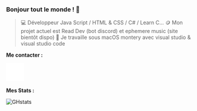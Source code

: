 ### Bonjour tout le monde ! 👋

>   💻 Développeur Java Script / HTML & CSS / C# / Learn C...
>   🪙 Mon projet actuel est Read Dev (bot discord) et ephemere music (site bientôt dispo)
>   🫧 Je travaille sous macOS montery avec visual studio & visual studio code

**Me contacter :**

[![img_contact](./img/globe-dark.svg)](Eragon941.github.io)

**Mes Stats :**

![GHstats](https://github-readme-stats.vercel.app/api?username=Eragon941&show_icons=true#gh-dark-mode-only)
